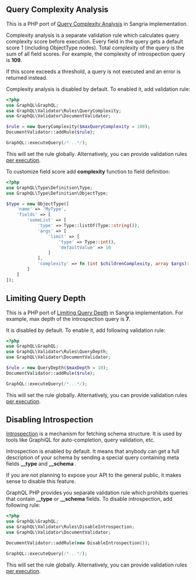 ## Query Complexity Analysis

This is a PHP port of [Query Complexity Analysis](https://sangria-graphql.github.io/learn/#query-complexity-analysis) in Sangria implementation.

Complexity analysis is a separate validation rule which calculates query complexity score before execution.
Every field in the query gets a default score 1 (including ObjectType nodes). Total complexity of the
query is the sum of all field scores. For example, the complexity of introspection query is **109**.

If this score exceeds a threshold, a query is not executed and an error is returned instead.

Complexity analysis is disabled by default. To enabled it, add validation rule:

```php
<?php
use GraphQL\GraphQL;
use GraphQL\Validator\Rules\QueryComplexity;
use GraphQL\Validator\DocumentValidator;

$rule = new QueryComplexity($maxQueryComplexity = 100);
DocumentValidator::addRule($rule);

GraphQL::executeQuery(/*...*/);
```

This will set the rule globally. Alternatively, you can provide validation rules [per execution](executing-queries.md#custom-validation-rules).

To customize field score add **complexity** function to field definition:

```php
<?php
use GraphQL\Type\Definition\Type;
use GraphQL\Type\Definition\ObjectType;

$type = new ObjectType([
    'name' => 'MyType',
    'fields' => [
        'someList' => [
            'type' => Type::listOf(Type::string()),
            'args' => [
                'limit' => [
                    'type' => Type::int(),
                    'defaultValue' => 10
                ]
            ],
            'complexity' => fn (int $childrenComplexity, array $args): int => $childrenComplexity * $args['limit'],
        ]
    ]
]);
```

## Limiting Query Depth

This is a PHP port of [Limiting Query Depth](https://sangria-graphql.github.io/learn/#limiting-query-depth) in Sangria implementation.
For example, max depth of the introspection query is **7**.

It is disabled by default. To enable it, add following validation rule:

```php
<?php
use GraphQL\GraphQL;
use GraphQL\Validator\Rules\QueryDepth;
use GraphQL\Validator\DocumentValidator;

$rule = new QueryDepth($maxDepth = 10);
DocumentValidator::addRule($rule);

GraphQL::executeQuery(/*...*/);
```

This will set the rule globally. Alternatively, you can provide validation rules [per execution](executing-queries.md#custom-validation-rules).

## Disabling Introspection

[Introspection](https://graphql.org/learn/introspection/) is a mechanism for fetching schema structure.
It is used by tools like GraphiQL for auto-completion, query validation, etc.

Introspection is enabled by default. It means that anybody can get a full description of your schema by
sending a special query containing meta fields **\_\_type** and **\_\_schema** .

If you are not planning to expose your API to the general public, it makes sense to disable this feature.

GraphQL PHP provides you separate validation rule which prohibits queries that contain
**\_\_type** or **\_\_schema** fields. To disable introspection, add following rule:

```php
<?php
use GraphQL\GraphQL;
use GraphQL\Validator\Rules\DisableIntrospection;
use GraphQL\Validator\DocumentValidator;

DocumentValidator::addRule(new DisableIntrospection());

GraphQL::executeQuery(/*...*/);
```

This will set the rule globally. Alternatively, you can provide validation rules [per execution](executing-queries.md#custom-validation-rules).
